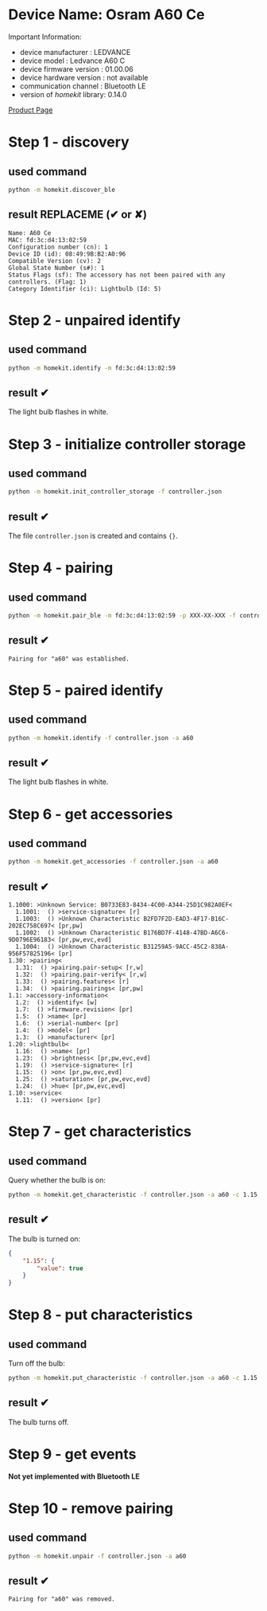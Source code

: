 # Device Name: Osram A60 Ce

Important Information:
 * device manufacturer : LEDVANCE
 * device model : Ledvance A60 C
 * device firmware version : 01.00.06
 * device hardware version : not available
 * communication channel : Bluetooth LE
 * version of *homekit* library: 0.14.0

[Product Page](https://smartplus.ledvance.com/products/indoor-lighting/index.jsp)

# Step 1 - discovery

## used command

```bash
python -m homekit.discover_ble
```

## result **REPLACEME** (✔ or ✘)

```text
Name: A60 Ce
MAC: fd:3c:d4:13:02:59
Configuration number (cn): 1
Device ID (id): 08:49:9B:B2:A0:96
Compatible Version (cv): 2
Global State Number (s#): 1
Status Flags (sf): The accessory has not been paired with any controllers. (Flag: 1)
Category Identifier (ci): Lightbulb (Id: 5)
```

# Step 2 - unpaired identify

## used command

```bash
python -m homekit.identify -m fd:3c:d4:13:02:59
```

## result ✔

The light bulb flashes in white.

# Step 3 - initialize controller storage

## used command

```bash
python -m homekit.init_controller_storage -f controller.json
```

## result ✔

The file `controller.json` is created and contains `{}`.

# Step 4 - pairing

## used command

```bash
python -m homekit.pair_ble -m fd:3c:d4:13:02:59 -p XXX-XX-XXX -f controller.json -a a60
```

## result ✔

```text
Pairing for "a60" was established.
```

# Step 5 - paired identify

## used command

```bash
python -m homekit.identify -f controller.json -a a60
```

## result ✔

The light bulb flashes in white.

# Step 6 - get accessories

## used command

```bash
python -m homekit.get_accessories -f controller.json -a a60
```

## result ✔

```text
1.1000: >Unknown Service: B0733E83-8434-4C00-A344-25D1C982A0EF<
  1.1001:  () >service-signature< [r]
  1.1003:  () >Unknown Characteristic B2FD7F2D-EAD3-4F17-B16C-202EC758C697< [pr,pw]
  1.1002:  () >Unknown Characteristic B176BD7F-4148-47BD-A6C6-9D0796E96183< [pr,pw,evc,evd]
  1.1004:  () >Unknown Characteristic B31259A5-9ACC-45C2-838A-956F57825196< [pr]
1.30: >pairing<
  1.31:  () >pairing.pair-setup< [r,w]
  1.32:  () >pairing.pair-verify< [r,w]
  1.33:  () >pairing.features< [r]
  1.34:  () >pairing.pairings< [pr,pw]
1.1: >accessory-information<
  1.2:  () >identify< [w]
  1.7:  () >firmware.revision< [pr]
  1.5:  () >name< [pr]
  1.6:  () >serial-number< [pr]
  1.4:  () >model< [pr]
  1.3:  () >manufacturer< [pr]
1.20: >lightbulb<
  1.16:  () >name< [pr]
  1.23:  () >brightness< [pr,pw,evc,evd]
  1.19:  () >service-signature< [r]
  1.15:  () >on< [pr,pw,evc,evd]
  1.25:  () >saturation< [pr,pw,evc,evd]
  1.24:  () >hue< [pr,pw,evc,evd]
1.10: >service<
  1.11:  () >version< [pr]
```

# Step 7 - get characteristics

## used command

Query whether the bulb is on:

```bash
python -m homekit.get_characteristic -f controller.json -a a60 -c 1.15
```

## result ✔

The bulb is turned on:

```json
{
    "1.15": {
        "value": true
    }
}

```

# Step 8 - put characteristics

## used command

Turn off the bulb: 
```bash
python -m homekit.put_characteristic -f controller.json -a a60 -c 1.15 off
```

## result ✔

The bulb turns off.

# Step 9 - get events

**Not yet implemented with Bluetooth LE**

# Step 10 - remove pairing

## used command

```bash
python -m homekit.unpair -f controller.json -a a60
```

## result ✔

```text
Pairing for "a60" was removed.
```
